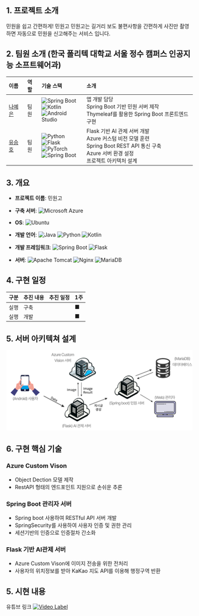 ## 1. 프로젝트 소개
민원을 쉽고 간편하게! 민원고
민원고는 길거리 보도 불편사항을 간편하게 사진만 촬영하면 자동으로 민원을 신고해주는 서비스 입니다.
<br>

## 2. 팀원 소개 (한국 폴리텍 대학교 서울 정수 캠퍼스 인공지능 소프트웨어과)

| 이름     | 역할                | 기술 스택                                                                                                                                           | 소개                                                                                                      | 
|:---------|:--------------------|:---------------------------------------------------------------------------------------------------------------------------------------------------|:---------------------------------------------------------------------------------------------------------|
| [나예은](https://github.com/yeeun03030) | 팀원                | ![Spring Boot](https://img.shields.io/badge/spring--boot-6DB33F?style=flat-square&logo=spring-boot&logoColor=white) <br> ![Kotlin](https://img.shields.io/badge/kotlin-7F52FF?style=flat-square&logo=kotlin&logoColor=white) <br> ![Android Studio](https://img.shields.io/badge/android--studio-3DDC84?style=flat-square&logo=android-studio&logoColor=white) | 앱 개발 담당 <br> Spring Boot 기반 민원 서버 제작 <br> Thymeleaf를 활용한 Spring Boot 프론트엔드 구현 |
| [유승호](https://github.com/00seungho) | 팀원                | ![Python](https://img.shields.io/badge/python-3776AB?style=flat-square&logo=python&logoColor=white) <br> ![Flask](https://img.shields.io/badge/flask-000000?style=flat-square&logo=flask&logoColor=white) <br> ![PyTorch](https://img.shields.io/badge/pytorch-EE4C2C?style=flat-square&logo=pytorch&logoColor=white) <br> ![Spring Boot](https://img.shields.io/badge/spring--boot-6DB33F?style=flat-square&logo=spring-boot&logoColor=white) | Flask 기반 AI 관제 서버 개발 <br> Azure 커스텀 비전 모델 훈련 <br> Spring Boot REST API 통신 구축 <br> Azure 서버 환경 설정 <br> 프로젝트 아키텍처 설계 |


## 3. 개요
- **프로젝트 이름**: 민원고
- **구축 서버**: ![Microsoft Azure](https://img.shields.io/badge/microsoft--azure-0078D4?style=flat-square&logo=microsoft-azure&logoColor=white)

- **OS**: ![Ubuntu](https://img.shields.io/badge/Ubuntu-E95420?style=flat-square&logo=ubuntu&logoColor=white)
- **개발 언어**: ![Java](https://img.shields.io/badge/Java-007396?style=flat-square&logo=Java&logoColor=white) ![Python](https://img.shields.io/badge/python-3776AB?style=flat-square&logo=python&logoColor=white) ![Kotlin](https://img.shields.io/badge/kotlin-7F52FF?style=flat-square&logo=kotlin&logoColor=white)
- **개발 프레임워크**: ![Spring Boot](https://img.shields.io/badge/spring_boot-6DB33F?style=flat-square&logo=spring-boot&logoColor=white) ![Flask](https://img.shields.io/badge/flask-000000?style=flat-square&logo=flask&logoColor=white) 
- **서버**: ![Apache Tomcat](https://img.shields.io/badge/Apache%20Tomcat-F8DB2D?style=flat-square&logo=apachetomcat&logoColor=black) ![Nginx](https://img.shields.io/badge/Nginx-009639?style=flat-square&logo=nginx&logoColor=white) ![MariaDB](https://img.shields.io/badge/MariaDB-003545?style=flat-square&logo=mariadb&logoColor=white)

## 4. 구현 일정

| 구분 | 추진 내용 | 추진 일정 | 1주 |
|------|-----------|-----------|-----|
| 실행 | 구축     |           | ■   |
| 실행 | 개발     |           | ■   |
## 5. 서버 아키텍쳐 설계
![서버아키텍쳐](img/Architecture.png)

## 6. 구현 핵심 기술
### Azure Custom Vison
- Object Dection 모델 제작
- RestAPI 형태의 엔드포인트 지원으로 손쉬운 추론

### Spring Boot 관리자 서버
-   Spring boot 사용하여 RESTful API 서버 개발
-   SpringSecurity를 사용하여 사용자 인증 및 권한 관리
-   세션기반의 인증으로 인증절차 간소화

### Flask 기반 AI관제 서버
-   Azure Custom Vison에 이미지 전송을 위한 전처리
-   사용자의 위치정보를 받아 KaKao 지도 API를 이용해 행정구역 반환

## 5. 시현 내용
유튜브 링크
[![Video Label](http://img.youtube.com/vi/Wf4--zl_GYM/0.jpg)](https://youtu.be/Wf4--zl_GYM?t=0s)
